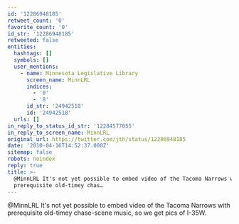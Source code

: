 ```yaml
---
id: '12286948185'
retweet_count: '0'
favorite_count: '0'
id_str: '12286948185'
retweeted: false
entities:
  hashtags: []
  symbols: []
  user_mentions:
    - name: Minnesota Legislative Library
      screen_name: MinnLRL
      indices:
        - '0'
        - '8'
      id_str: '24942518'
      id: '24942518'
  urls: []
in_reply_to_status_id_str: '12284577055'
in_reply_to_screen_name: MinnLRL
original_url: https://twitter.com/jth/status/12286948185
date: '2010-04-16T14:52:37.000Z'
sitemap: false
robots: noindex
reply: true
title: >-
  @MinnLRL It's not yet possible to embed video of the Tacoma Narrows with
  prerequisite old-timey chas…
---
```


@MinnLRL It's not yet possible to embed video of the Tacoma Narrows with prerequisite old-timey chase-scene music, so we get pics of I-35W.